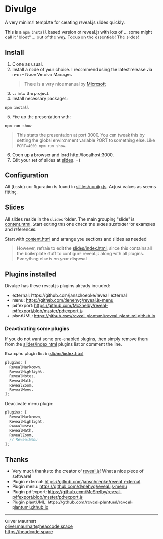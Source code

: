 # Divulge

A very minimal template for creating reveal.js slides quickly.

This is a `npm install` based version of reveal.js with lots of ... some might
call it "bloat" ... out of the way. Focus on the essentials! The slides!

## Install

1. Clone as usual.
2. Install a node of your choice.
   I recommend using the latest release via nvm - Node Version Manager.
   > There is a very nice manual by [Microsoft](https://learn.microsoft.com/en-us/windows/dev-environment/javascript/nodejs-on-windows)
3. `cd` into the project.
4. Install necessary packages:

```bash
npm install
```

5. Fire up the presentation with:

```bash
npm run show
```

> This starts the presentation at port 3000. You can tweak this by
> setting the global environment variable PORT to something else.
> Like `PORT=4000 npm run show`.

6. Open up a browser and load http://localhost:3000.
7. Edit your set of slides at [slides](./slides/). =)

## Configuration

All (basic) configuration is found in [slides/config.js](slides/config.js). Adjust values
as seems fitting.

## Slides

All slides reside in the `slides` folder. The main grouping "slide" is
[content.html](slides/content.html). Start editing this one check the
slides subfolder for examples and references.

Start with [content.html](slides/content.html) and arrange you sections
and slides as needed.

> However, refrain to edit the [slides/index.html](slides/index.html), since
> this contains all the boilerplate stuff to configure reveal.js along with
> all plugins. Everything else is on your disposal.

## Plugins installed

Divulge has these reveal.js plugins already included:

- external: https://github.com/janschoepke/reveal_external
- menu: https://github.com/denehyg/reveal.js-menu
- pdfexport: https://github.com/McShelby/reveal-pdfexport/blob/master/pdfexport.js
- plantUML: https://github.com/reveal-plantuml/reveal-plantuml.github.io

### Deactivating some plugins

If you do not want some pre-enabled plugins, then simply remove them
from the [slides/index.html](slides/index.html) plugins list or comment
the line.

Example: plugin list in [slides/index.html](slides/index.html)

```javascript
plugins: [
  RevealMarkdown,
  RevealHighlight,
  RevealNotes,
  RevealMath,
  RevealZoom,
  RevealMenu,
];
```

Deactivate menu plugin:

```javascript
plugins: [
  RevealMarkdown,
  RevealHighlight,
  RevealNotes,
  RevealMath,
  RevealZoom,
  // RevealMenu
];
```

## Thanks

- Very much thanks to the creator of [reveal.js](https://revealjs.com/)! What
  a nice piece of software!
- Plugin external: https://github.com/janschoepke/reveal_external.
- Plugin menu: https://github.com/denehyg/reveal.js-menu
- Plugin pdfexport: https://github.com/McShelby/reveal-pdfexport/blob/master/pdfexport.js
- Plugin plantUML: https://github.com/reveal-plantuml/reveal-plantuml.github.io

---

Oliver Maurhart  
oliver.maurhart@headcode.space  
https://headcode.space
